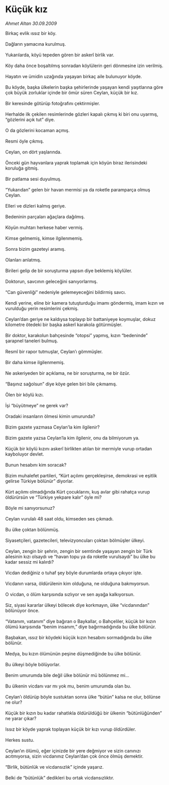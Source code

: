 # Küçük kız

*Ahmet Altan 30.09.2009*

<div class="taraf_structure_2col_1zq">
<div class="margen_n">



 <p>Birkaç evlik ıssız bir köy. <br/><br/>Dağların yamacına kurulmuş. <br/><br/>Yukarılarda, köyü tepeden gören bir askerî birlik var. <br/><br/>Köy daha önce boşaltılmış sonradan köylülerin geri dönmesine izin verilmiş. <br/><br/>Hayatın ve ümidin uzağında yaşayan birkaç aile bulunuyor köyde. <br/><br/>Bu köyde, başka ülkelerin başka şehirlerinde yaşayan kendi yaşıtlarına göre çok büyük zorluklar içinde bir ömür süren Ceylan, küçük bir kız. <br/><br/>Bir keresinde götürüp fotoğrafını çektirmişler. <br/><br/>Herhalde ilk çekilen resimlerinde gözleri kapalı çıkmış ki biri onu uyarmış, “gözlerini açık tut” diye. <br/><br/>O da gözlerini kocaman açmış. <br/><br/>Resmi öyle çıkmış. <br/><br/>Ceylan, on dört yaşlarında. <br/><br/>Önceki gün hayvanlara yaprak toplamak için köyün biraz ilerisindeki koruluğa gitmiş. <br/><br/>Bir patlama sesi duyulmuş. <br/><br/>“Yukarıdan” gelen bir havan mermisi ya da roketle paramparça olmuş Ceylan. <br/><br/>Elleri ve dizleri kalmış geriye. <br/><br/>Bedeninin parçaları ağaçlara dağılmış. <br/><br/>Köyün muhtarı herkese haber vermiş. <br/><br/>Kimse gelmemiş, kimse ilgilenmemiş. <br/><br/>Sonra bizim gazeteyi aramış. <br/><br/>Olanları anlatmış. <br/><br/>Birileri gelip de bir soruşturma yapsın diye beklemiş köylüler. <br/><br/>Doktorun, savcının geleceğini sanıyorlarmış. <br/><br/>“Can güvenliği” nedeniyle gelemeyeceğini bildirmiş savcı. <br/><br/>Kendi yerine, eline bir kamera tutuşturduğu imamı göndermiş, imam kızın ve vurulduğu yerin resimlerini çekmiş. <br/><br/>Ceylan’dan geriye ne kaldıysa toplayıp bir battaniyeye koymuşlar, dokuz kilometre ötedeki bir başka askerî karakola götürmüşler. <br/><br/>Bir doktor, karakolun bahçesinde “otopsi” yapmış, kızın “bedeninde” şarapnel taneleri bulmuş. <br/><br/>Resmî bir rapor tutmuşlar, Ceylan’ı gömmüşler. <br/><br/>Bir daha kimse ilgilenmemiş. <br/><br/>Ne askeriyeden bir açıklama, ne bir soruşturma, ne bir özür. <br/><br/>“Başınız sağolsun” diye köye gelen biri bile çıkmamış. <br/><br/>Ölen bir köylü kızı. <br/><br/>İşi “büyütmeye” ne gerek var? <br/><br/>Oradaki insanların ölmesi kimin umurunda? <br/><br/>Bizim gazete yazmasa Ceylan’la kim ilgilenir? <br/><br/>Bizim gazete yazsa Ceylan’la kim ilgilenir, onu da bilmiyorum ya. <br/><br/>Küçük bir köylü kızını askerî birlikten atılan bir mermiyle vurup ortadan kayboluyor devlet. <br/><br/>Bunun hesabını kim soracak? <br/><br/>Bizim muhalefet partileri, “Kürt açılımı gerçekleşirse, demokrasi ve eşitlik gelirse Türkiye bölünür” diyorlar. <br/><br/>Kürt açılımı olmadığında Kürt çocuklarını, kuş avlar gibi rahatça vurup öldürürsün ve “Türkiye yekpare kalır” öyle mi? <br/><br/>Böyle mi sanıyorsunuz? <br/><br/>Ceylan vurulalı 48 saat oldu, kimseden ses çıkmadı. <br/><br/>Bu ülke çoktan bölünmüş. <br/><br/>Siyasetçileri, gazetecileri, televizyoncuları çoktan bölmüşler ülkeyi. <br/><br/>Ceylan, zengin bir şehrin, zengin bir semtinde yaşayan zengin bir Türk ailesinin kızı olsaydı ve “havan topu ya da roketle vurulsaydı” bu ülke bu kadar sessiz mi kalırdı? <br/><br/>Vicdan dediğiniz o tuhaf şey böyle durumlarda ortaya çıkıyor işte. <br/><br/>Vicdanın varsa, öldürülenin kim olduğuna, ne olduğuna bakmıyorsun. <br/><br/>O vicdan, o ölüm karşısında sızlıyor ve sen ayağa kalkıyorsun. <br/><br/>Siz, siyasi kararlar ülkeyi bölecek diye korkmayın, ülke “vicdanından” bölünüyor önce. <br/><br/>“Vatanım, vatanım” diye bağıran o Baykallar, o Bahçeliler, küçük bir kızın ölümü karşısında “benim insanım,” diye bağırmadığında bu ülke bölünür. <br/><br/>Başbakan, ıssız bir köydeki küçük kızın hesabını sormadığında bu ülke bölünür. <br/><br/>Medya, bu kızın ölümünün peşine düşmediğinde bu ülke bölünür. <br/><br/>Bu ülkeyi böyle bölüyorlar. <br/><br/>Benim umurumda bile değil ülke bölünür mü bölünmez mi... <br/><br/>Bu ülkenin vicdanı var mı yok mu, benim umurumda olan bu. <br/><br/>Ceylan’ı öldürüp böyle sustuktan sonra ülke “bütün” kalsa ne olur, bölünse ne olur? <br/><br/>Küçük bir kızın bu kadar rahatlıkla öldürüldüğü bir ülkenin “bütünlüğünden” ne yarar çıkar? <br/><br/>Issız bir köyde yaprak toplayan küçük bir kızı vurup öldürdüler. <br/><br/>Herkes sustu. <br/><br/>Ceylan’ın ölümü, eğer içinizde bir yere değmiyor ve sizin canınızı acıtmıyorsa, sizin vicdanınız Ceylan’dan çok önce ölmüş demektir. <br/><br/>“Birlik, bütünlük ve vicdansızlık” içinde yaşarız. <br/><br/>Belki de “bütünlük” dedikleri bu ortak vicdansızlıktır.</p>
<br/>
<br/>
<br/>



<br/>


<div id="taraf_not">
</div>

</div>


</div>
